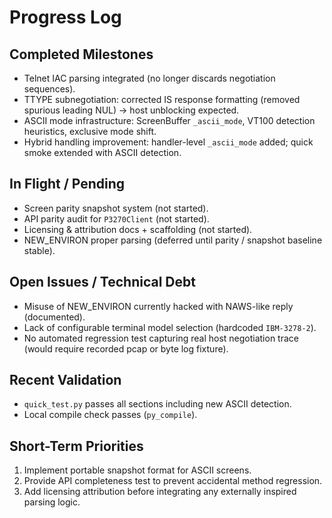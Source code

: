 # Progress Log

## Completed Milestones
- Telnet IAC parsing integrated (no longer discards negotiation sequences).
- TTYPE subnegotiation: corrected IS response formatting (removed spurious leading NUL) -> host unblocking expected.
- ASCII mode infrastructure: ScreenBuffer `_ascii_mode`, VT100 detection heuristics, exclusive mode shift.
- Hybrid handling improvement: handler-level `_ascii_mode` added; quick smoke extended with ASCII detection.

## In Flight / Pending
- Screen parity snapshot system (not started).
- API parity audit for `P3270Client` (not started).
- Licensing & attribution docs + scaffolding (not started).
- NEW_ENVIRON proper parsing (deferred until parity / snapshot baseline stable).

## Open Issues / Technical Debt
- Misuse of NEW_ENVIRON currently hacked with NAWS-like reply (documented).
- Lack of configurable terminal model selection (hardcoded `IBM-3278-2`).
- No automated regression test capturing real host negotiation trace (would require recorded pcap or byte log fixture).

## Recent Validation
- `quick_test.py` passes all sections including new ASCII detection.
- Local compile check passes (`py_compile`).

## Short-Term Priorities
1. Implement portable snapshot format for ASCII screens.
2. Provide API completeness test to prevent accidental method regression.
3. Add licensing attribution before integrating any externally inspired parsing logic.
